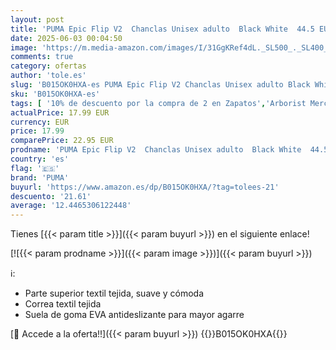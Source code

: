 ```yaml
---
layout: post
title: 'PUMA Epic Flip V2  Chanclas Unisex adulto  Black White  44.5 EU'
date: 2025-06-03 00:04:50
image: 'https://m.media-amazon.com/images/I/31GgKRef4dL._SL500_._SL400_.jpg'
comments: true
category: ofertas
author: 'tole.es'
slug: 'B015OK0HXA-es PUMA Epic Flip V2 Chanclas Unisex adulto Black White 44.5 EU'
sku: 'B015OK0HXA-es'
tags: [ '10% de descuento por la compra de 2 en Zapatos','Arborist Merchandising Root','Básicos de Moda','Calzado deportivo: Hasta -40%','Compre 2 y obtenga un 10 % de descuento','Compre 2 y obtenga un 10 % de descuento_Sports2','Ideas para regalos en Moda y Accesorios','Moda','Moda Hombre','Sandalias de dedo para hombre','Self Service','Special Features Stores','Zapatos para hombre','c8538d25-3af9-48d3-aeff-5f3ce5572a36_0','c8538d25-3af9-48d3-aeff-5f3ce5572a36_2001','c8538d25-3af9-48d3-aeff-5f3ce5572a36_3301','c8538d25-3af9-48d3-aeff-5f3ce5572a36_5401','c8538d25-3af9-48d3-aeff-5f3ce5572a36_6001','c8538d25-3af9-48d3-aeff-5f3ce5572a36_8401','chanclas','puma','🇪🇸', ]
actualPrice: 17.99 EUR
currency: EUR
price: 17.99
comparePrice: 22.95 EUR
prodname: 'PUMA Epic Flip V2  Chanclas Unisex adulto  Black White  44.5 EU'
country: 'es'
flag: '🇪🇸'
brand: 'PUMA'
buyurl: 'https://www.amazon.es/dp/B015OK0HXA/?tag=tolees-21'
descuento: '21.61'
average: '12.4465306122448'
---
```


Tienes [{{< param title >}}]({{< param buyurl >}}) en el siguiente enlace!

[![{{< param prodname >}}]({{< param image >}})]({{< param buyurl >}})

ℹ️:

- Parte superior textil tejida, suave y cómoda
- Correa textil tejida
- Suela de goma EVA antideslizante para mayor agarre

[🛒 Accede a la oferta!!]({{< param buyurl >}})
{{<world>}}B015OK0HXA{{</world>}}
